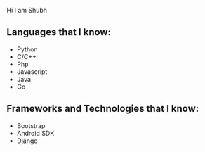 Hi I am Shubh

## Languages that I know:


- Python
- C/C++
- Php
- Javascript
- Java
- Go


## Frameworks and Technologies that I know:

- Bootstrap
- Android SDK
- Django
